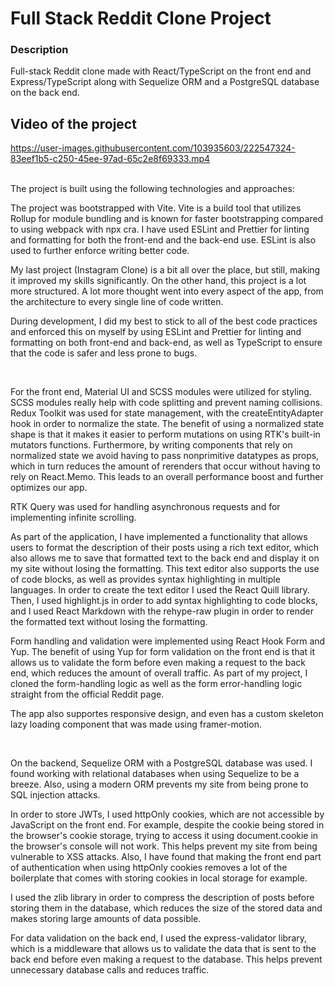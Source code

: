 # Full Stack Reddit Clone Project

### Description

Full-stack Reddit clone made with React/TypeScript on the front end and Express/TypeScript along with Sequelize ORM and a PostgreSQL database on the back end.

## Video of the project
https://user-images.githubusercontent.com/103935603/222547324-83eef1b5-c250-45ee-97ad-65c2e8f69333.mp4

</br>
The project is built using the following technologies and approaches:

The project was bootstrapped with Vite. Vite is a build tool that utilizes Rollup for module bundling and is known for faster bootstrapping compared to using webpack with npx cra.
I have used ESLint and Prettier for linting and formatting for both the front-end and the back-end use. ESLint is also used to further enforce writing better code.

My last project (Instagram Clone) is a bit all over the place, but still, making it improved my skills significantly.
On the other hand, this project is a lot more structured. A lot more thought went into every aspect of the app, from the architecture to every single line of code written.

During development, I did my best to stick to all of the best code practices and enforced this on myself by using ESLint and Prettier for linting and formatting on both front-end and back-end, as well as TypeScript to ensure that the code is safer and less prone to bugs.

<br/>

For the front end, Material UI and SCSS modules were utilized for styling. SCSS modules really help with code splitting and prevent naming collisions. Redux Toolkit was used for state management, with the createEntityAdapter hook in order to normalize the state. The benefit of using a normalized state shape is that it makes it easier to perform mutations on using RTK's built-in mutators functions. Furthermore, by writing components that rely on normalized state we avoid having to pass nonprimitive datatypes as props, which in turn reduces the amount of rerenders that occur without having to rely on React.Memo. This leads to an overall performance boost and further optimizes our app.

RTK Query was used for handling asynchronous requests and for implementing infinite scrolling.

As part of the application, I have implemented a functionality that allows users to format the description of their posts using a rich text editor, which also allows me to save that formatted text to the back end and display it on my site without losing the formatting. This text editor also supports the use of code blocks, as well as provides syntax highlighting in multiple languages. In order to create the text editor I used the React Quill library. Then, I used highlight.js in order to add syntax highlighting to code blocks, and I used React Markdown with the rehype-raw plugin in order to render the formatted text without losing the formatting.

Form handling and validation were implemented using React Hook Form and Yup. The benefit of using Yup for form validation on the front end is that it allows us to validate the form before even making a request to the back end, which reduces the amount of overall traffic. As part of my project, I cloned the form-handling logic as well as the form error-handling logic straight from the official Reddit page.

The app also supportes responsive design, and even has a custom skeleton lazy loading component that was made using framer-motion.

<br/>

On the backend, Sequelize ORM with a PostgreSQL database was used. I found working with relational databases when using Sequelize to be a breeze. Also, using a modern ORM prevents my site from being prone to SQL injection attacks.

In order to store JWTs, I used httpOnly cookies, which are not accessible by JavaScript on the front end. For example, despite the cookie being stored in the browser's cookie storage, trying to access it using document.cookie in the browser's console will not work. This helps prevent my site from being vulnerable to XSS attacks. Also, I have found that making the front end part of authentication when using httpOnly cookies removes a lot of the boilerplate that comes with storing cookies in local storage for example.

I used the zlib library in order to compress the description of posts before storing them in the database, which reduces the size of the stored data and makes storing large amounts of data possible.

For data validation on the back end, I used the express-validator library, which is a middleware that allows us to validate the data that is sent to the back end before even making a request to the database. This helps prevent unnecessary database calls and reduces traffic.
